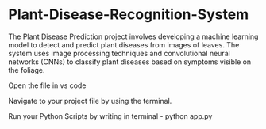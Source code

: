 # Plant-Disease-Recognition-System
 The Plant Disease Prediction project involves developing a machine learning model to detect  and predict plant diseases from images of leaves. The system uses image processing  techniques and convolutional neural networks (CNNs) to classify plant diseases based on  symptoms visible on the foliage. 

 Open the file in vs code

 Navigate to your project file by using the terminal.

 Run your Python Scripts by writing in terminal - python app.py
